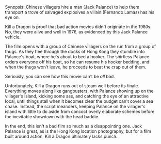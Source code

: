 Synopsis: Chinese villagers hire a man (Jack Palance) to help them transport a trove of salvaged explosives a villain (Fernando Lamas) has his eye on.

Kill a Dragon is proof that bad action movies didn't originate in the 1980s. No, they were alive and well in 1976, as evidenced by this Jack Palance vehicle. 

The film opens with a group of Chinese villagers on the run from a group of thugs. As they flee through the docks of Hong Kong they stumble into Palance's boat, where he's about to bed a hooker. The shirtless Palance orders everyone off his boat, so he can resume his hooker bedding, and when the thugs won't leave, he proceeds to beat the crap out of them. 

Seriously, you can see how this movie can't be <em>all</em> bad.

Unfortunately, Kill a Dragon runs out of steam well before its finale. Everything moves along like gangbusters, with Palance showing up on the villager's island, kicking some ass, and catching the eye of an attractive local, until things stall when it becomes clear the budget can't cover a sea chase. Instead, the script meanders, keeping Palance on the villager's island with little to do aside from concoct overly elaborate schemes before the inevitable showdown with the head baddie.

In the end, this isn't a bad film so much as a disappointing one. Jack Palance is great, as is the Hong Kong location photography, but for a film built around action, Kill a Dragon ultimately lacks punch.
